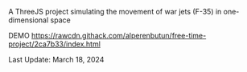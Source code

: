 A ThreeJS project simulating the movement of war jets (F-35) in one-dimensional space

DEMO
https://rawcdn.githack.com/alperenbutun/free-time-project/2ca7b33/index.html

Last Update: March 18, 2024

